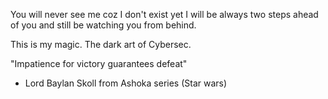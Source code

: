 You will never see me coz I don't exist yet I will be always two steps ahead of you and still be watching you from behind.

This is my magic. The dark art of Cybersec.

"Impatience for victory guarantees defeat"
- Lord Baylan Skoll 
from Ashoka series (Star wars)
